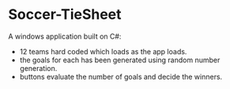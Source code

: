# Soccer-TieSheet
A windows application built on C#:<br>
- 12 teams hard coded which loads as the app loads.<br>
- the goals for each has been generated using random number generation.<br>
- buttons evaluate the number of goals and decide the winners.<br>
